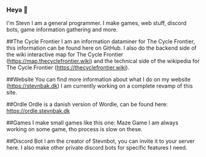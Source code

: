 ### Heya 👋
I'm Stevn
I am a general programmer. I make games, web stuff, discord bots, game information gathering and more.

##The Cycle Frontier
I am an information dataminer for The Cycle Frontier, this information can be found here on GitHub. I also do the backend side of the wiki interactive map for The Cycle Frontier (https://map.thecyclefrontier.wiki) and the technical side of the wikipedia for The Cycle Frontier (https://thecyclefrontier.wiki).

##Website
You can find more information about what I do on my website (https://stevnbak.dk) I am currently working on a complete revamp of this site.

##Ordle
Ordle is a danish version of Wordle, can be found here: https://ordle.stevnbak.dk

##Games
I make small games like this one: Maze Game
I am always working on some game, tho process is slow on these.

##Discord Bot
I am the creator of Stevnbot, you can invite it to your server here. I also make other private discord bots for specific features I need.
